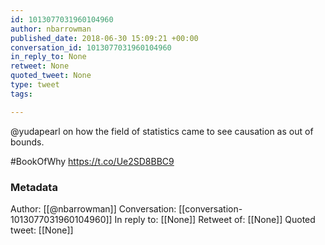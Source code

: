 ```yaml
---
id: 1013077031960104960
author: nbarrowman
published_date: 2018-06-30 15:09:21 +00:00
conversation_id: 1013077031960104960
in_reply_to: None
retweet: None
quoted_tweet: None
type: tweet
tags:

---
```


@yudapearl on how the field of statistics came to see causation as out of bounds. 

#BookOfWhy https://t.co/Ue2SD8BBC9

### Metadata

Author: [[@nbarrowman]]
Conversation: [[conversation-1013077031960104960]]
In reply to: [[None]]
Retweet of: [[None]]
Quoted tweet: [[None]]

